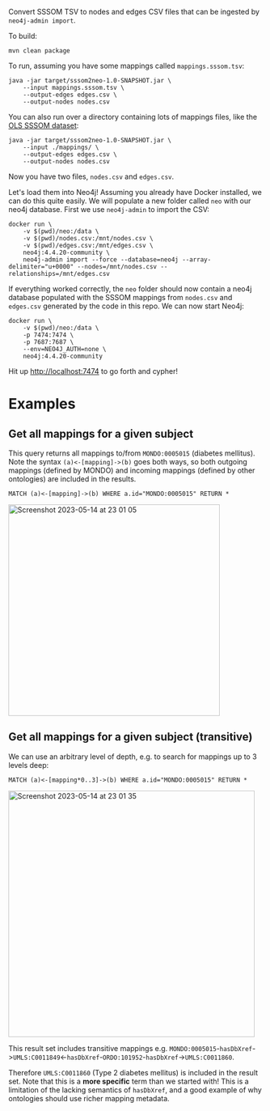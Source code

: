 Convert SSSOM TSV to nodes and edges CSV files that can be ingested by `neo4j-admin import`.

To build:

    mvn clean package

To run, assuming you have some mappings called `mappings.sssom.tsv`:

    java -jar target/sssom2neo-1.0-SNAPSHOT.jar \
        --input mappings.sssom.tsv \
        --output-edges edges.csv \
        --output-nodes nodes.csv

You can also run over a directory containing lots of mappings files, like the [OLS SSSOM dataset](https://www.ebi.ac.uk/ols4/downloads):

    java -jar target/sssom2neo-1.0-SNAPSHOT.jar \
        --input ./mappings/ \
        --output-edges edges.csv \
        --output-nodes nodes.csv

Now you have two files, `nodes.csv` and `edges.csv`.

Let's load them into Neo4j! Assuming you already have Docker installed, we can do this quite easily. We will populate a new
folder called `neo` with our neo4j database. First we use `neo4j-admin` to import the CSV:

    docker run \
        -v $(pwd)/neo:/data \
        -v $(pwd)/nodes.csv:/mnt/nodes.csv \
        -v $(pwd)/edges.csv:/mnt/edges.csv \
        neo4j:4.4.20-community \
        neo4j-admin import --force --database=neo4j --array-delimiter="u+0000" --nodes=/mnt/nodes.csv --relationships=/mnt/edges.csv
 
If everything worked correctly, the `neo` folder should now contain a neo4j database populated with the SSSOM mappings
from `nodes.csv` and `edges.csv` generated by the code in this repo. We can now start Neo4j:

    docker run \
        -v $(pwd)/neo:/data \
        -p 7474:7474 \
        -p 7687:7687 \
        --env=NEO4J_AUTH=none \
        neo4j:4.4.20-community

Hit up [http://localhost:7474](http://localhost:7474) to go forth and cypher!

<h1>Examples</h1>

<h2>Get all mappings for a given subject</h2>

This query returns all mappings to/from `MONDO:0005015` (diabetes mellitus). Note the syntax `(a)<-[mapping]->(b)` goes both ways, so both
outgoing mappings (defined by MONDO) and incoming mappings (defined by other ontologies) are included in the results.

```cypher
MATCH (a)<-[mapping]->(b) WHERE a.id="MONDO:0005015" RETURN *
```

<img width="418" alt="Screenshot 2023-05-14 at 23 01 05" src="https://github.com/mapping-commons/sssom2neo/assets/454895/9e713c3a-b9c8-417a-b71e-806cc3290948">

<h2>Get all mappings for a given subject (transitive)</h2>

We can use an arbitrary level of depth, e.g. to search for mappings up to 3 levels deep:

```cypher
MATCH (a)<-[mapping*0..3]->(b) WHERE a.id="MONDO:0005015" RETURN *
```

<img width="487" alt="Screenshot 2023-05-14 at 23 01 35" src="https://github.com/mapping-commons/sssom2neo/assets/454895/01a9f898-478f-4b68-a9b2-a2310c1042b9">

This result set includes transitive mappings e.g. `MONDO:0005015`-`hasDbXref`->`UMLS:C0011849`<-`hasDbXref`-`ORDO:101952`-`hasDbXref`->`UMLS:C0011860`.

Therefore `UMLS:C0011860` (Type 2 diabetes mellitus) is included in the result set. Note that this is a **more specific** term than we started with!
This is a limitation of the lacking semantics of `hasDbXref`, and a good example of why ontologies should use richer mapping metadata.










